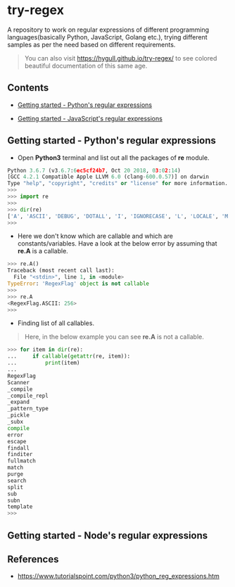 # try-regex

A repository to work on regular expressions of different programming languages(basically Python, JavaScript, Golang etc.), trying different samples as per the need based on different requirements. 

> You can also visit https://hygull.github.io/try-regex/ to see colored beautiful documentation of this same age.

## Contents

+ [Getting started - Python's regular expressions](#python-regex)

+ [Getting started - JavaScript's regular expressions](#js-regex)

<h2 id="python-regex">Getting started - Python's regular expressions</h2>

+ Open **Python3** terminal and list out all the packages of **re** module.

```python
Python 3.6.7 (v3.6.7:6ec5cf24b7, Oct 20 2018, 03:02:14) 
[GCC 4.2.1 Compatible Apple LLVM 6.0 (clang-600.0.57)] on darwin
Type "help", "copyright", "credits" or "license" for more information.
>>>
>>> import re
>>> 
>>> dir(re)
['A', 'ASCII', 'DEBUG', 'DOTALL', 'I', 'IGNORECASE', 'L', 'LOCALE', 'M', 'MULTILINE', 'RegexFlag', 'S', 'Scanner', 'T', 'TEMPLATE', 'U', 'UNICODE', 'VERBOSE', 'X', '_MAXCACHE', '__all__', '__builtins__', '__cached__', '__doc__', '__file__', '__loader__', '__name__', '__package__', '__spec__', '__version__', '_alphanum_bytes', '_alphanum_str', '_cache', '_compile', '_compile_repl', '_expand', '_locale', '_pattern_type', '_pickle', '_subx', 'compile', 'copyreg', 'enum', 'error', 'escape', 'findall', 'finditer', 'fullmatch', 'functools', 'match', 'purge', 'search', 'split', 'sre_compile', 'sre_parse', 'sub', 'subn', 'template']
>>> 
```

+ Here we don't know which are callable and which are constants/variables. Have a look at the below error by assuming that **re.A** is a callable.

```python
>>> re.A()
Traceback (most recent call last):
  File "<stdin>", line 1, in <module>
TypeError: 'RegexFlag' object is not callable
>>> 
>>> re.A
<RegexFlag.ASCII: 256>
>>> 
```

+ Finding list of all callables.

> Here, in the below example you can see **re.A** is not a callable. 

```python
>>> for item in dir(re):
...     if callable(getattr(re, item)):
...         print(item)
... 
RegexFlag
Scanner
_compile
_compile_repl
_expand
_pattern_type
_pickle
_subx
compile
error
escape
findall
finditer
fullmatch
match
purge
search
split
sub
subn
template
>>> 
```

<h2 id="js-regex">Getting started - Node's regular expressions</h2>


## References

+ https://www.tutorialspoint.com/python3/python_reg_expressions.htm